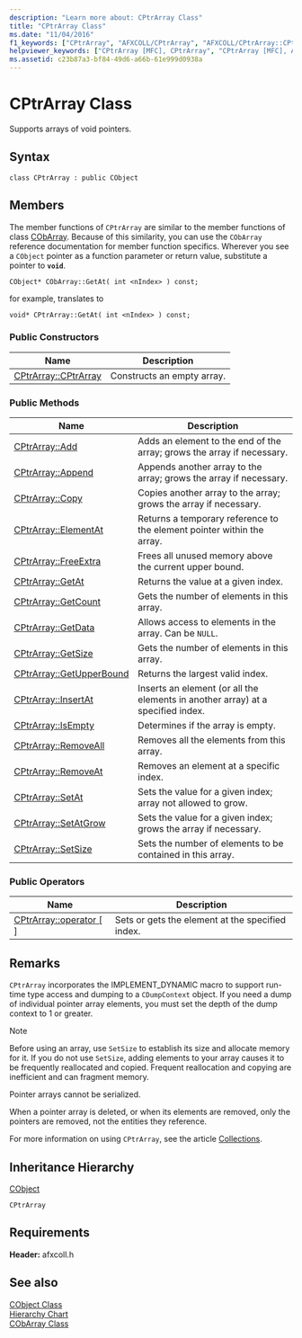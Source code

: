 ```yaml
---
description: "Learn more about: CPtrArray Class"
title: "CPtrArray Class"
ms.date: "11/04/2016"
f1_keywords: ["CPtrArray", "AFXCOLL/CPtrArray", "AFXCOLL/CPtrArray::CPtrArray", "AFXCOLL/CPtrArray::Add", "AFXCOLL/CPtrArray::Append", "AFXCOLL/CPtrArray::Copy", "AFXCOLL/CPtrArray::ElementAt", "AFXCOLL/CPtrArray::FreeExtra", "AFXCOLL/CPtrArray::GetAt", "AFXCOLL/CPtrArray::GetCount", "AFXCOLL/CPtrArray::GetData", "AFXCOLL/CPtrArray::GetSize", "AFXCOLL/CPtrArray::GetUpperBound", "AFXCOLL/CPtrArray::InsertAt", "AFXCOLL/CPtrArray::IsEmpty", "AFXCOLL/CPtrArray::RemoveAll", "AFXCOLL/CPtrArray::RemoveAt", "AFXCOLL/CPtrArray::SetAt", "AFXCOLL/CPtrArray::SetAtGrow", "AFXCOLL/CPtrArray::SetSize"]
helpviewer_keywords: ["CPtrArray [MFC], CPtrArray", "CPtrArray [MFC], Add", "CPtrArray [MFC], Append", "CPtrArray [MFC], Copy", "CPtrArray [MFC], ElementAt", "CPtrArray [MFC], FreeExtra", "CPtrArray [MFC], GetAt", "CPtrArray [MFC], GetCount", "CPtrArray [MFC], GetData", "CPtrArray [MFC], GetSize", "CPtrArray [MFC], GetUpperBound", "CPtrArray [MFC], InsertAt", "CPtrArray [MFC], IsEmpty", "CPtrArray [MFC], RemoveAll", "CPtrArray [MFC], RemoveAt", "CPtrArray [MFC], SetAt", "CPtrArray [MFC], SetAtGrow", "CPtrArray [MFC], SetSize"]
ms.assetid: c23b87a3-bf84-49d6-a66b-61e999d0938a
---
```

# CPtrArray Class

Supports arrays of void pointers.

## Syntax

```
class CPtrArray : public CObject
```

## Members

The member functions of `CPtrArray` are similar to the member functions of class [CObArray](../../mfc/reference/cobarray-class.md). Because of this similarity, you can use the `CObArray` reference documentation for member function specifics. Wherever you see a `CObject` pointer as a function parameter or return value, substitute a pointer to **`void`**.

`CObject* CObArray::GetAt( int <nIndex> ) const;`

for example, translates to

`void* CPtrArray::GetAt( int <nIndex> ) const;`

### Public Constructors

|Name|Description|
|----------|-----------------|
|[CPtrArray::CPtrArray](../../mfc/reference/cobarray-class.md#cobarray)|Constructs an empty array.|

### Public Methods

|Name|Description|
|----------|-----------------|
|[CPtrArray::Add](../../mfc/reference/cobarray-class.md#add)|Adds an element to the end of the array; grows the array if necessary.|
|[CPtrArray::Append](../../mfc/reference/cobarray-class.md#append)|Appends another array to the array; grows the array if necessary.|
|[CPtrArray::Copy](../../mfc/reference/cobarray-class.md#copy)|Copies another array to the array; grows the array if necessary.|
|[CPtrArray::ElementAt](../../mfc/reference/cobarray-class.md#elementat)|Returns a temporary reference to the element pointer within the array.|
|[CPtrArray::FreeExtra](../../mfc/reference/cobarray-class.md#freeextra)|Frees all unused memory above the current upper bound.|
|[CPtrArray::GetAt](../../mfc/reference/cobarray-class.md#getat)|Returns the value at a given index.|
|[CPtrArray::GetCount](../../mfc/reference/cobarray-class.md#getcount)|Gets the number of elements in this array.|
|[CPtrArray::GetData](../../mfc/reference/cobarray-class.md#getdata)|Allows access to elements in the array. Can be `NULL`.|
|[CPtrArray::GetSize](../../mfc/reference/cobarray-class.md#getsize)|Gets the number of elements in this array.|
|[CPtrArray::GetUpperBound](../../mfc/reference/cobarray-class.md#getupperbound)|Returns the largest valid index.|
|[CPtrArray::InsertAt](../../mfc/reference/cobarray-class.md#insertat)|Inserts an element (or all the elements in another array) at a specified index.|
|[CPtrArray::IsEmpty](../../mfc/reference/cobarray-class.md#isempty)|Determines if the array is empty.|
|[CPtrArray::RemoveAll](../../mfc/reference/cobarray-class.md#removeall)|Removes all the elements from this array.|
|[CPtrArray::RemoveAt](../../mfc/reference/cobarray-class.md#removeat)|Removes an element at a specific index.|
|[CPtrArray::SetAt](../../mfc/reference/cobarray-class.md#setat)|Sets the value for a given index; array not allowed to grow.|
|[CPtrArray::SetAtGrow](../../mfc/reference/cobarray-class.md#setatgrow)|Sets the value for a given index; grows the array if necessary.|
|[CPtrArray::SetSize](../../mfc/reference/cobarray-class.md#setsize)|Sets the number of elements to be contained in this array.|

### Public Operators

|Name|Description|
|----------|-----------------|
|[CPtrArray::operator \[ \]](../../mfc/reference/cobarray-class.md#operator_at)|Sets or gets the element at the specified index.|

## Remarks

`CPtrArray` incorporates the IMPLEMENT_DYNAMIC macro to support run-time type access and dumping to a `CDumpContext` object. If you need a dump of individual pointer array elements, you must set the depth of the dump context to 1 or greater.

> [!NOTE]
> Before using an array, use `SetSize` to establish its size and allocate memory for it. If you do not use `SetSize`, adding elements to your array causes it to be frequently reallocated and copied. Frequent reallocation and copying are inefficient and can fragment memory.

Pointer arrays cannot be serialized.

When a pointer array is deleted, or when its elements are removed, only the pointers are removed, not the entities they reference.

For more information on using `CPtrArray`, see the article [Collections](../../mfc/collections.md).

## Inheritance Hierarchy

[CObject](../../mfc/reference/cobject-class.md)

`CPtrArray`

## Requirements

**Header:** afxcoll.h

## See also

[CObject Class](../../mfc/reference/cobject-class.md)<br/>
[Hierarchy Chart](../../mfc/hierarchy-chart.md)<br/>
[CObArray Class](../../mfc/reference/cobarray-class.md)
